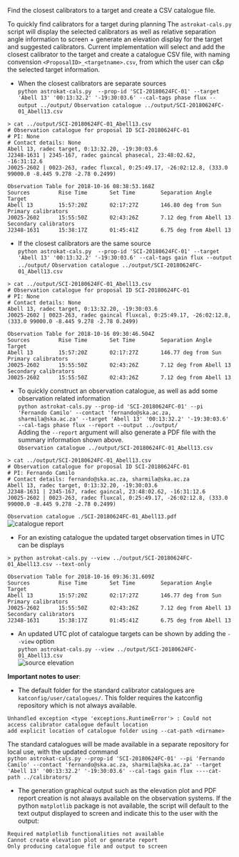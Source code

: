 Find the closest calibrators to a target and create a CSV catalogue file.

To quickly find calibrators for a target during planning
The `astrokat-cals.py` script will display the selected calibrators as well as relative separation angle information to screen + generate an elevation display for the target and suggested calibrators.
Current implementation will select and add the closest calibrator to the target and create a catalogue CSV file, with naming convension `<ProposalID>_<targetname>.csv`, from which the user can c&p the selected target information.
 
* When the closest calibrators are separate sources   
`python astrokat-cals.py  --prop-id 'SCI-20180624FC-01' --target 'Abell 13' '00:13:32.2' '-19:30:03.6' --cal-tags phase flux --output ../output/`
`Observation catalogue ../output/SCI-20180624FC-01_Abell13.csv`
```
> cat ../output/SCI-20180624FC-01_Abell13.csv
# Observation catalogue for proposal ID SCI-20180624FC-01
# PI: None
# Contact details: None
Abell 13, radec target, 0:13:32.20, -19:30:03.6
J2348-1631 | 2345-167, radec gaincal phasecal, 23:48:02.62, -16:31:12.6
J0025-2602 | 0023-263, radec fluxcal, 0:25:49.17, -26:02:12.8, (333.0 99000.0 -8.445 9.278 -2.78 0.2499)
```
```
Observation Table for 2018-10-16 08:38:53.168Z
Sources         Rise Time       Set Time        Separation Angle
Target
Abell 13        15:57:20Z       02:17:27Z       146.80 deg from Sun
Primary calibrators
J0025-2602      15:55:50Z       02:43:26Z       7.12 deg from Abell 13
Secondary calibrators
J2348-1631      15:38:17Z       01:45:41Z       6.75 deg from Abell 13
```

* If the closest calibrators are the same source   
`python astrokat-cals.py  --prop-id 'SCI-20180624FC-01' --target 'Abell 13' '00:13:32.2' '-19:30:03.6' --cal-tags gain flux --output ../output/`
`Observation catalogue ../output/SCI-20180624FC-01_Abell13.csv`
```
> cat ../output/SCI-20180624FC-01_Abell13.csv
# Observation catalogue for proposal ID SCI-20180624FC-01
# PI: None
# Contact details: None
Abell 13, radec target, 0:13:32.20, -19:30:03.6
J0025-2602 | 0023-263, radec gaincal fluxcal, 0:25:49.17, -26:02:12.8, (333.0 99000.0 -8.445 9.278 -2.78 0.2499)
```
```
Observation Table for 2018-10-16 09:30:46.504Z
Sources         Rise Time       Set Time        Separation Angle
Target
Abell 13        15:57:20Z       02:17:27Z       146.77 deg from Sun
Primary calibrators
J0025-2602      15:55:50Z       02:43:26Z       7.12 deg from Abell 13
Secondary calibrators
J0025-2602      15:55:50Z       02:43:26Z       7.12 deg from Abell 13
```

* To quickly construct an observation catalogue, as well as add some  observation related information   
`python astrokat-cals.py --prop-id 'SCI-20180624FC-01' --pi 'Fernando Camilo' --contact 'fernando@ska.ac.za, sharmila@ska.ac.za' --target 'Abell 13' '00:13:32.2' '-19:30:03.6' --cal-tags phase flux --report --output ../output/`   
Adding the `--report` argument will also generate a PDF file with the summary information shown above.   
`Observation catalogue ../output/SCI-20180624FC-01_Abell13.csv`
```
> cat ../output/SCI-20180624FC-01_Abell13.csv
# Observation catalogue for proposal ID SCI-20180624FC-01
# PI: Fernando Camilo
# Contact details: fernando@ska.ac.za, sharmila@ska.ac.za
Abell 13, radec target, 0:13:32.20, -19:30:03.6
J2348-1631 | 2345-167, radec gaincal, 23:48:02.62, -16:31:12.6
J0025-2602 | 0023-263, radec fluxcal, 0:25:49.17, -26:02:12.8, (333.0 99000.0 -8.445 9.278 -2.78 0.2499)
```
`Observation catalogue ./SCI-20180624FC-01_Abell13.pdf`    
![catalogue report](https://github.com/rubyvanrooyen/astrokat/blob/master/wiki/SCI-20180624FC-01_Abell13.png)

* For an existing catalogue the updated target observation times in UTC can be displays
```
> python astrokat-cals.py --view ../output/SCI-20180624FC-01_Abell13.csv --text-only

Observation Table for 2018-10-16 09:36:31.609Z
Sources         Rise Time       Set Time        Separation Angle
Target
Abell 13        15:57:20Z       02:17:27Z       146.77 deg from Sun
Primary calibrators
J0025-2602      15:55:50Z       02:43:26Z       7.12 deg from Abell 13
Secondary calibrators
J2348-1631      15:38:17Z       01:45:41Z       6.75 deg from Abell 13
```

* An updated UTC plot of catalogue targets can be shown by adding the `--view` option   
`python astrokat-cals.py --view ../output/SCI-20180624FC-01_Abell13.csv`   
![source elevation](https://github.com/rubyvanrooyen/astrokat/blob/master/wiki/elevation_utc_lst.png)

**Important notes to user**:

* The default folder for the standard calibrator catalogues are `katconfig/user/catalogues/`.
This folder requires the katconfig repository which is not always available.   
```
Unhandled exception <type 'exceptions.RuntimeError'> : Could not access calibrator catalogue default location
add explicit location of catalogue folder using --cat-path <dirname>
```   
The standard catalogues will be made available in a separate repository for local use, with the updated command   
`python astrokat-cals.py --prop-id 'SCI-20180624FC-01' --pi 'Fernando Camilo' --contact 'fernando@ska.ac.za, sharmila@ska.ac.za' --target 'Abell 13' '00:13:32.2' '-19:30:03.6' --cal-tags gain flux ----cat-path ../calibrators/`

* The generation graphical output such as the elevation plot and PDF report creation is not always available on the observation systems. If the python `matplotlib` package is not available, the script will default to the text output displayed to screen and indicate this to the user with the output:   
```
Required matplotlib functionalities not available
Cannot create elevation plot or generate report
Only producing catalogue file and output to screen
```